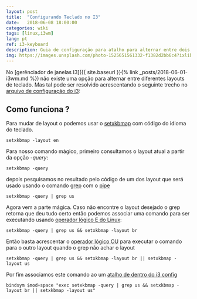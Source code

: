 ```yaml
---
layout: post
title:  "Configurando Teclado no I3"
date:   2018-06-08 18:00:00
categories: wiki
tags: [linux,i3wm]
lang: pt
ref: i3-keyboard
description: Guia de configuração para atalho para alternar entre dois layouts diferentes.
img: https://images.unsplash.com/photo-1525651561332-f1382d2bb6c4?ixlib=rb-0.3.5&ixid=eyJhcHBfaWQiOjEyMDd9&s=9b6d0f1a104efa0aa053982a38fb6cf4&auto=format&fit=crop&w=1050&q=80
---
```


No [gerênciador de janelas I3]({{ site.baseurl }}{% link _posts/2018-06-01-i3wm.md %}) não existe uma opção para alternar entre diferentes layouts de teclado. Mas tal pode ser resolvido acrescentando o seguinte trecho no [arquivo de configuração do i3](https://i3wm.org/docs/userguide.html#configuring):

<script src="https://gist.github.com/akafael/8b3d306af35df2a5ec9a679221050d80.js"></script>

## Como funciona ?

Para mudar de layout o podemos usar o [setxkbmap](https://wiki.archlinux.org/index.php/Keyboard_configuration_in_Xorg) com código do idioma do teclado.

```
setxkbmap -layout en
```

Para nosso comando mágico, primeiro consultamos o layout atual a partir da opção *-query*:

```
setxkbmap -query
```

depois pesquisamos no resultado pelo código de um dos layout que será usado usando o comando [grep](https://pt.wikipedia.org/wiki/Grep) com o [pipe](https://www.vivaolinux.com.br/dica/Usando-o-pipe)

```
setxkbmap -query | grep us
```

Agora vem a parte mágica. Caso não encontre o layout desejado o grep retorna que deu tudo certo então podemos associar uma comando para ser executando usando [operador lógico E do Linux](https://www.vivaolinux.com.br/dica/Principais-comandos-do-Linux):

```
setxkbmap -query | grep us && setxkbmap -layout br
```

Então basta acrescentar o [operador lógico OU](https://www.vivaolinux.com.br/dica/Principais-comandos-do-Linux) para executar o comando para o outro layout quando o grep não achar o layout

```
setxkbmap -query | grep us && setxkbmap -layout br || setxkbmap -layout us
```

Por fim associamos este comando ao um [atalho de dentro do i3 config](https://i3wm.org/docs/userguide.html#keybindings)

```
bindsym $mod+space "exec setxkbmap -query | grep us && setxkbmap -layout br || setxkbmap -layout us"
```

